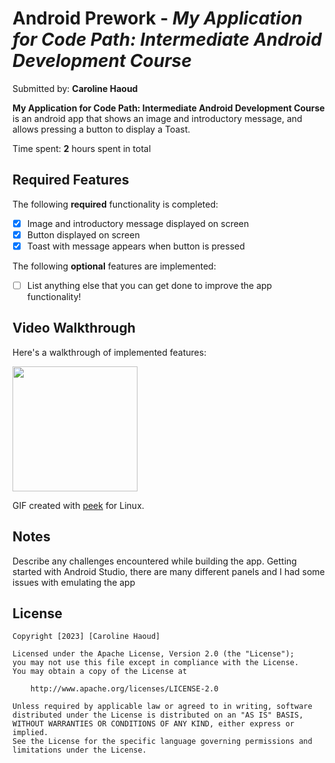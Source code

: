 # Android Prework - *My Application for Code Path: Intermediate Android Development Course*

Submitted by: **Caroline Haoud**

**My Application for Code Path: Intermediate Android Development Course** is an android app that shows an image and introductory message, and allows pressing a button to display a Toast. 

Time spent: **2** hours spent in total

## Required Features

The following **required** functionality is completed:

* [x] Image and introductory message displayed on screen
* [x] Button displayed on screen
* [x] Toast with message appears when button is pressed 

The following **optional** features are implemented:

* [ ] List anything else that you can get done to improve the app functionality!

## Video Walkthrough

Here's a walkthrough of implemented features:

<img src="/?raw=true" width="200px">

GIF created with [peek](https://github.com/phw/peek) for Linux.

## Notes

Describe any challenges encountered while building the app.
Getting started with Android Studio, there are many different panels and I had some issues with emulating the app

## License

    Copyright [2023] [Caroline Haoud]

    Licensed under the Apache License, Version 2.0 (the "License");
    you may not use this file except in compliance with the License.
    You may obtain a copy of the License at

        http://www.apache.org/licenses/LICENSE-2.0

    Unless required by applicable law or agreed to in writing, software
    distributed under the License is distributed on an "AS IS" BASIS,
    WITHOUT WARRANTIES OR CONDITIONS OF ANY KIND, either express or implied.
    See the License for the specific language governing permissions and
    limitations under the License.
